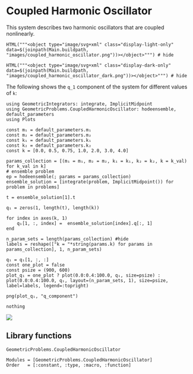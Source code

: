 # Coupled Harmonic Oscillator 

This system describes two harmonic oscillators that are coupled nonlinearly. 

```@example
HTML("""<object type="image/svg+xml" class="display-light-only" data=$(joinpath(Main.buildpath, "images/coupled_harmonic_oscillator.png"))></object>""") # hide
```

```@example
HTML("""<object type="image/svg+xml" class="display-dark-only" data=$(joinpath(Main.buildpath, "images/coupled_harmonic_oscillator_dark.png"))></object>""") # hide
```

The following shows the ``q_1`` component of the system for different values of ``k``: 

```@eval
using GeometricIntegrators: integrate, ImplicitMidpoint 
using GeometricProblems.CoupledHarmonicOscillator: hodeensemble, default_parameters
using Plots 
 
const m₁ = default_parameters.m₁  
const m₂ = default_parameters.m₂ 
const k₁ = default_parameters.k₁ 
const k₂ = default_parameters.k₂ 
const k = [0.0, 0.5, 0.75, 1.0, 2.0, 3.0, 4.0] 
 
params_collection = [(m₁ = m₁, m₂ = m₂, k₁ = k₁, k₂ = k₂, k = k_val) for k_val in k] 
# ensemble problem
ep = hodeensemble(; params = params_collection)
ensemble_solution = [integrate(problem, ImplicitMidpoint()) for problem in problems]
 
t = ensemble_solution[1].t

q₁ = zeros(1, length(t), length(k))

for index in axes(k, 1)
    q₁[1, :, index] =  ensemble_solution[index].q[:, 1]
end

n_param_sets = length(params_collection) #hide 
labels = reshape(["k = "*string(params.k) for params in params_collection], 1, n_param_sets) 
 
q₁ = q₁[1, :, :]
const one_plot = false 
const psize = (900, 600) 
plot_q₁ = one_plot ? plot(0.0:0.4:100.0, q₁, size=psize) : plot(0.0:0.4:100.0, q₁, layout=(n_param_sets, 1), size=psize, label=labels, legend=:topright)

png(plot_q₁, "q_component")

nothing
```

![](q_component.png)


## Library functions

```@docs
GeometricProblems.CoupledHarmonicOscillator
```

```@autodocs
Modules = [GeometricProblems.CoupledHarmonicOscillator]
Order   = [:constant, :type, :macro, :function]
```
